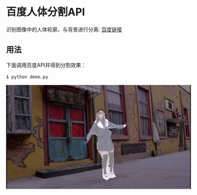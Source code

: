 # 百度人体分割API
识别图像中的人体轮廓，与背景进行分离: [百度链接](https://cloud.baidu.com/product/body/seg)

## 用法
下面调用百度API并得到分割效果：
```bash
$ python demo.py
```

![image](https://github.com/foamliu/Baidu-Segmentation-Test/raw/master/img_merged.png)